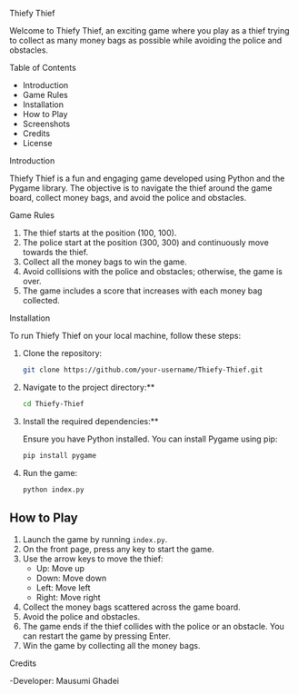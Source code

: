  Thiefy Thief

Welcome to Thiefy Thief, an exciting game where you play as a thief trying to collect as many money bags as possible while avoiding the police and obstacles.

 Table of Contents
- Introduction
- Game Rules
- Installation
- How to Play
- Screenshots
- Credits
- License

 Introduction

Thiefy Thief is a fun and engaging game developed using Python and the Pygame library. The objective is to navigate the thief around the game board, collect money bags, and avoid the police and obstacles.

Game Rules

1. The thief starts at the position (100, 100).
2. The police start at the position (300, 300) and continuously move towards the thief.
3. Collect all the money bags to win the game.
4. Avoid collisions with the police and obstacles; otherwise, the game is over.
5. The game includes a score that increases with each money bag collected.

 
Installation

To run Thiefy Thief on your local machine, follow these steps:

1. Clone the repository:

    ```bash
    git clone https://github.com/your-username/Thiefy-Thief.git
    ```

2. Navigate to the project directory:**

    ```bash
    cd Thiefy-Thief
    ```

3. Install the required dependencies:**

    Ensure you have Python installed. You can install Pygame using pip:

    ```bash
    pip install pygame
    ```

4. Run the game:

    ```bash
    python index.py
    ```

## How to Play

1. Launch the game by running `index.py`.
2. On the front page, press any key to start the game.
3. Use the arrow keys to move the thief:
    - Up: Move up
    - Down: Move down
    - Left: Move left
    - Right: Move right
4. Collect the money bags scattered across the game board.
5. Avoid the police and obstacles.
6. The game ends if the thief collides with the police or an obstacle. You can restart the game by pressing Enter.
7. Win the game by collecting all the money bags.



Credits

-Developer: Mausumi Ghadei

